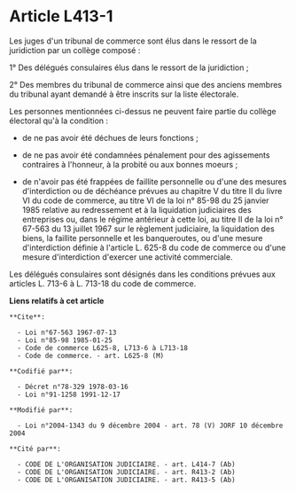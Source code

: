 # Article L413-1

Les juges d'un tribunal de commerce sont élus dans le ressort de la juridiction par un collège composé :

1° Des délégués consulaires élus dans le ressort de la juridiction ;

2° Des membres du tribunal de commerce ainsi que des anciens membres du tribunal ayant demandé à être inscrits sur la liste
électorale.

Les personnes mentionnées ci-dessus ne peuvent faire partie du collège électoral qu'à la condition :

- de ne pas avoir été déchues de leurs fonctions ;

- de ne pas avoir été condamnées pénalement pour des agissements contraires à l'honneur, à la probité ou aux bonnes moeurs ;

- de n'avoir pas été frappées de faillite personnelle ou d'une des mesures d'interdiction ou de déchéance prévues au chapitre
V du titre II du livre VI du code de commerce, au titre VI de la loi n° 85-98 du 25 janvier 1985 relative au redressement et
à la liquidation judiciaires des entreprises ou, dans le régime antérieur à cette loi, au titre II de la loi n° 67-563 du 13
juillet 1967 sur le règlement judiciaire, la liquidation des biens, la faillite personnelle et les banqueroutes, ou d'une
mesure d'interdiction définie à l'article L. 625-8 du code de commerce ou d'une mesure d'interdiction d'exercer une activité
commerciale.

Les délégués consulaires sont désignés dans les conditions prévues aux articles L. 713-6 à L. 713-18 du code de commerce.

**Liens relatifs à cet article**

	**Cite**:

	  - Loi n°67-563 1967-07-13
	  - Loi n°85-98 1985-01-25
	  - Code de commerce L625-8, L713-6 à L713-18
	  - Code de commerce. - art. L625-8 (M)

	**Codifié par**:

	  - Décret n°78-329 1978-03-16
	  - Loi n°91-1258 1991-12-17

	**Modifié par**:

	  - Loi n°2004-1343 du 9 décembre 2004 - art. 78 (V) JORF 10 décembre 2004

	**Cité par**:

	  - CODE DE L'ORGANISATION JUDICIAIRE. - art. L414-7 (Ab)
	  - CODE DE L'ORGANISATION JUDICIAIRE. - art. R413-2 (Ab)
	  - CODE DE L'ORGANISATION JUDICIAIRE. - art. R413-5 (Ab)
